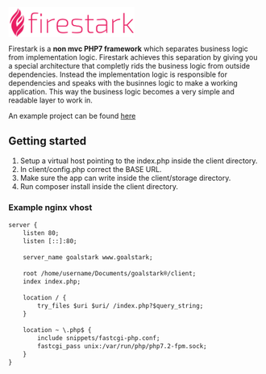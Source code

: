 <img src="./logo.svg" width="250" align="center" vertical-align="top">
<br>


Firestark is a **non mvc PHP7 framework** which separates business logic from implementation logic. Firestark achieves this separation by giving you a special architecture that completly rids the business logic from outside dependencies. Instead the implementation logic is responsible for dependencies and speaks with the businnes logic to make a working application. This way the business logic becomes a very simple and readable layer to work in.


An example project can be found [here](https://github.com/firestark/goalstark)


## Getting started

1. Setup a virtual host pointing to the index.php inside the client directory.
2. In client/config.php correct the BASE URL.
3. Make sure the app can write inside the client/storage directory.
3. Run composer install inside the client directory.


### Example nginx vhost

```nginx
server {
    listen 80;
    listen [::]:80;

    server_name goalstark www.goalstark;

    root /home/username/Documents/goalstark®/client;
    index index.php;

    location / {
        try_files $uri $uri/ /index.php?$query_string;
    }

    location ~ \.php$ {
        include snippets/fastcgi-php.conf;
        fastcgi_pass unix:/var/run/php/php7.2-fpm.sock;
    }
}
```
